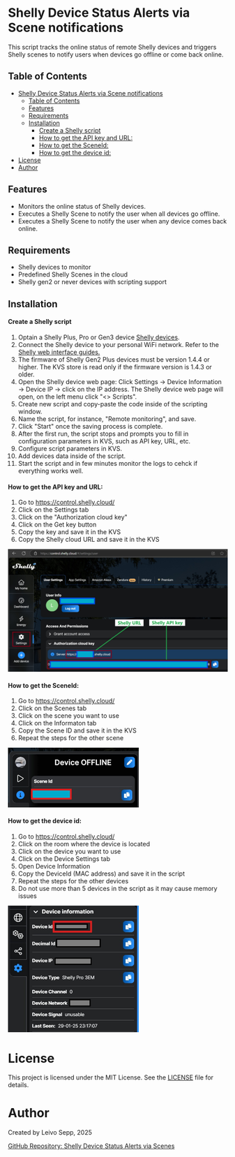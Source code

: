 # Shelly Device Status Alerts via Scene notifications

This script tracks the online status of remote Shelly devices and triggers Shelly scenes to notify users when devices go offline or come back online.

## Table of Contents
- [Shelly Device Status Alerts via Scene notifications](#shelly-device-status-alerts-via-scene-notifications)
  - [Table of Contents](#table-of-contents)
  - [Features](#features)
  - [Requirements](#requirements)
  - [Installation](#installation)
      - [Create a Shelly script](#create-a-shelly-script)
      - [How to get the API key and URL:](#how-to-get-the-api-key-and-url)
      - [How to get the SceneId:](#how-to-get-the-sceneid)
      - [How to get the device id:](#how-to-get-the-device-id)
- [License](#license)
- [Author](#author)


## Features
- Monitors the online status of Shelly devices.
- Executes a Shelly Scene to notify the user when all devices go offline.
- Executes a Shelly Scene to notify the user when any device comes back online.

## Requirements
- Shelly devices to monitor
- Predefined Shelly Scenes in the cloud
- Shelly gen2 or never devices with scripting support

## Installation

#### Create a Shelly script
1. Optain a Shelly Plus, Pro or Gen3 device [Shelly devices](https://www.shelly.com/collections/smart-monitoring-saving-energy).
2. Connect the Shelly device to your personal WiFi network. Refer to the [Shelly web interface guides.](https://kb.shelly.cloud/knowledge-base/web-interface-guides)
3. The firmware of Shelly Gen2 Plus devices must be version 1.4.4 or higher. The KVS store is read only if the firmware version is 1.4.3 or older.
4. Open the Shelly device web page: Click Settings &rarr; Device Information &rarr; Device IP &rarr; click on the IP address. The Shelly device web page will open, on the left menu click "<> Scripts".
5. Create new script and copy-paste the code inside of the scripting window. 
6. Name the script, for instance, "Remote monitoring", and save. 
7. Click "Start" once the saving process is complete.
8. After the first run, the script stops and prompts you to fill in configuration parameters in KVS, such as API key, URL, etc.
9. Configure script parameters in KVS.
10. Add devices data inside of the script.
11. Start the script and in few minutes monitor the logs to cehck if everything works well. 

#### How to get the API key and URL:
1. Go to https://control.shelly.cloud/
2. Click on the Settings tab
3. Click on the "Authorization cloud key"
4. Click on the Get key button
5. Copy the key and save it in the KVS
6. Copy the Shelly cloud URL and save it in the KVS
   
<img src="images/ShellyAPIkey.jpg" alt="API key" width="600">

#### How to get the SceneId:
1. Go to https://control.shelly.cloud/
2. Click on the Scenes tab
3. Click on the scene you want to use
4. Click on the Informaton tab
5. Copy the Scene ID and save it in the KVS
6. Repeat the steps for the other scene
   
<img src="images/SceneId.jpg" alt="Scene ID" width="300">

#### How to get the device id:
1. Go to https://control.shelly.cloud/
2. Click on the room where the device is located
3. Click on the device you want to use
4. Click on the Device Settings tab
5. Open Device Information
6. Copy the DeviceId (MAC address) and save it in the script
7. Repeat the steps for the other devices
8. Do not use more than 5 devices in the script as it may cause memory issues
   
<img src="images/deviceId.jpg" alt="Device ID" width="300">

# License

This project is licensed under the MIT License. See the [LICENSE](LICENSE) file for details.

# Author

Created by Leivo Sepp, 2025

[GitHub Repository: Shelly Device Status Alerts via Scenes](https://github.com/LeivoSepp/Shelly-Status-Alerts-via-Scenes)